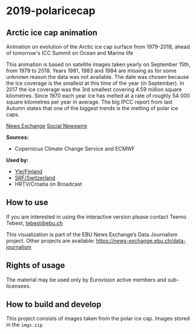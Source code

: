 # 2019-polaricecap

## Arctic ice cap animation

Animation on evolution of the Arctic ice cap surface from 1979-2018, ahead of tomorrow's ICC Summit on Ocean and Marine life

This animation is based on satellite images taken yearly on September 15th, from 1979 to 2018. Years 1981, 1983 and 1984 are missing as for some unknown reason the data was not available. The date was chosen because the ice coverage is the smallest at this time of the year (in September).
In 2017 the ice coverage was the 3rd smallest covering 4.59 million square kilometres. Since 1970 each year ice has melted at a rate of roughly 54 000 square kilometres per year in average. The big IPCC report from last Autumn states that one of the biggest trends is the melting of polar ice caps.

[News Exchange](https://news-exchange.ebu.ch/item_detail/a99186aaf664d4e8b6ef78bfe20abc95/2019_21044278)
[Social Newswire](https://www.evnsocialnewswire.ch/climate/climate-animation-shows-the-evolution-of-the-arctic-ice-cap-surface-from-1979-2018-animation/)

**Sources:**
* Copernicus Climate Change Service and ECMWF

**Used by:**
* [Yle/Finland](https://yle.fi/uutiset/3-10985619)
* [SRF/Switzerland](https://www.instagram.com/p/B2oSMZ6giRM/)
* HRTV/Croatia on Broadcast

## How to use

If you are interested in using the interactive version please contact Teemo Tebest, tebest@ebu.ch

This visualization is part of the EBU News Exchange’s Data Journalism project. Other projects are available: https://news-exchange.ebu.ch/data-journalism

## Rights of usage

The material may be used only by Eurovision active members and sub-licensees.

## How to build and develop

This project consists of images taken from the polar ice cap. Images stored in the `imgs.zip`.